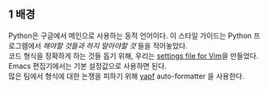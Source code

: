 <a id="background"></a>

## 1 배경

Python은 구글에서 메인으로 사용하는 동적 언어이다. 이 스타일 가이드는 Python 프로그램에서 *해야할 것들과 하지 말아야할 것* 들을 적어놓았다. </br>
코드 형식을 정확하게 하는 것들 돕기 위해, 우리는 [settings file for Vim](google_python_style.vim)을 만들었다. </br>
Emacs 편집기에서는 기본 설정값으로 사용하면 된다.</br>
많은 팀에서 형식에 대한 논쟁을 피하기 위해 [yapf](https://github.com/google/yapf/) auto-formatter 을 사용한다. 
